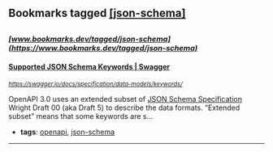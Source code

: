 ## Bookmarks tagged [[json-schema]](https://www.bookmarks.dev/search?q=[json-schema])

_<sup><sup>[www.bookmarks.dev/tagged/json-schema](https://www.bookmarks.dev/tagged/json-schema)</sup></sup>_
---
#### [Supported JSON Schema Keywords | Swagger](https://swagger.io/docs/specification/data-models/keywords/)
_<sup>https://swagger.io/docs/specification/data-models/keywords/</sup>_

OpenAPI 3.0 uses an extended subset of [JSON Schema Specification](http://json-schema.org/) Wright Draft 00 (aka Draft 5) to describe the data formats. “Extended subset” means that some keywords are s...
* **tags**: [openapi](../tagged/openapi.md), [json-schema](../tagged/json-schema.md)
---
